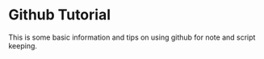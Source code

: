 # Github Tutorial

This is some basic information and tips on using github for note and script keeping.
